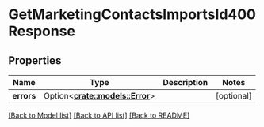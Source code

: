# GetMarketingContactsImportsId400Response

## Properties

Name | Type | Description | Notes
------------ | ------------- | ------------- | -------------
**errors** | Option<[**crate::models::Error**](error.md)> |  | [optional]

[[Back to Model list]](../README.md#documentation-for-models) [[Back to API list]](../README.md#documentation-for-api-endpoints) [[Back to README]](../README.md)


